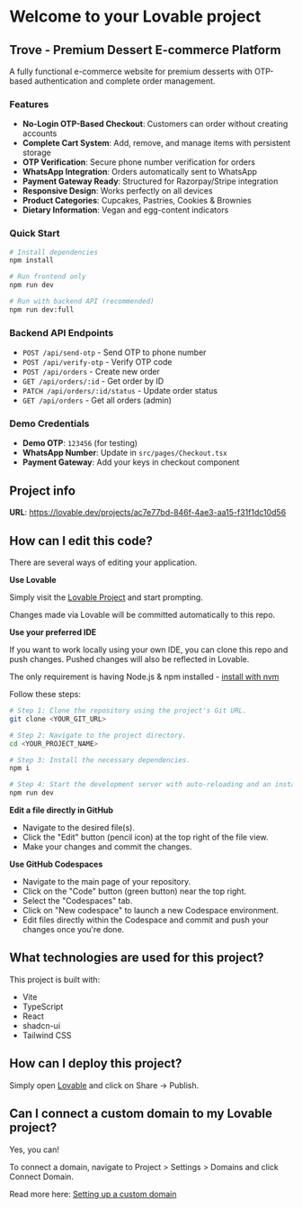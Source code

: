 # Welcome to your Lovable project

## Trove - Premium Dessert E-commerce Platform

A fully functional e-commerce website for premium desserts with OTP-based authentication and complete order management.

### Features

- **No-Login OTP-Based Checkout**: Customers can order without creating accounts
- **Complete Cart System**: Add, remove, and manage items with persistent storage
- **OTP Verification**: Secure phone number verification for orders
- **WhatsApp Integration**: Orders automatically sent to WhatsApp
- **Payment Gateway Ready**: Structured for Razorpay/Stripe integration
- **Responsive Design**: Works perfectly on all devices
- **Product Categories**: Cupcakes, Pastries, Cookies & Brownies
- **Dietary Information**: Vegan and egg-content indicators

### Quick Start

```bash
# Install dependencies
npm install

# Run frontend only
npm run dev

# Run with backend API (recommended)
npm run dev:full
```

### Backend API Endpoints

- `POST /api/send-otp` - Send OTP to phone number
- `POST /api/verify-otp` - Verify OTP code
- `POST /api/orders` - Create new order
- `GET /api/orders/:id` - Get order by ID
- `PATCH /api/orders/:id/status` - Update order status
- `GET /api/orders` - Get all orders (admin)

### Demo Credentials

- **Demo OTP**: `123456` (for testing)
- **WhatsApp Number**: Update in `src/pages/Checkout.tsx`
- **Payment Gateway**: Add your keys in checkout component

## Project info

**URL**: https://lovable.dev/projects/ac7e77bd-846f-4ae3-aa15-f31f1dc10d56

## How can I edit this code?

There are several ways of editing your application.

**Use Lovable**

Simply visit the [Lovable Project](https://lovable.dev/projects/ac7e77bd-846f-4ae3-aa15-f31f1dc10d56) and start prompting.

Changes made via Lovable will be committed automatically to this repo.

**Use your preferred IDE**

If you want to work locally using your own IDE, you can clone this repo and push changes. Pushed changes will also be reflected in Lovable.

The only requirement is having Node.js & npm installed - [install with nvm](https://github.com/nvm-sh/nvm#installing-and-updating)

Follow these steps:

```sh
# Step 1: Clone the repository using the project's Git URL.
git clone <YOUR_GIT_URL>

# Step 2: Navigate to the project directory.
cd <YOUR_PROJECT_NAME>

# Step 3: Install the necessary dependencies.
npm i

# Step 4: Start the development server with auto-reloading and an instant preview.
npm run dev
```

**Edit a file directly in GitHub**

- Navigate to the desired file(s).
- Click the "Edit" button (pencil icon) at the top right of the file view.
- Make your changes and commit the changes.

**Use GitHub Codespaces**

- Navigate to the main page of your repository.
- Click on the "Code" button (green button) near the top right.
- Select the "Codespaces" tab.
- Click on "New codespace" to launch a new Codespace environment.
- Edit files directly within the Codespace and commit and push your changes once you're done.

## What technologies are used for this project?

This project is built with:

- Vite
- TypeScript
- React
- shadcn-ui
- Tailwind CSS

## How can I deploy this project?

Simply open [Lovable](https://lovable.dev/projects/ac7e77bd-846f-4ae3-aa15-f31f1dc10d56) and click on Share -> Publish.

## Can I connect a custom domain to my Lovable project?

Yes, you can!

To connect a domain, navigate to Project > Settings > Domains and click Connect Domain.

Read more here: [Setting up a custom domain](https://docs.lovable.dev/tips-tricks/custom-domain#step-by-step-guide)
